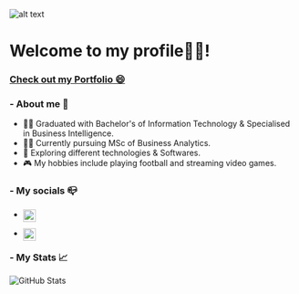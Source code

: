 ![alt text](https://user-images.githubusercontent.com/91146785/173203346-de329ff1-e9ce-4620-b736-c65fe5a16e29.png)



# Welcome to my profile👨‍💻!

### [Check out my Portfolio 😄](https://ayubben.github.io/Portfolio/)


### - About me 👨
- 👨‍🎓 Graduated with Bachelor's of Information Technology & Specialised in Business Intelligence.
- 👨‍🎓 Currently pursuing MSc of Business Analytics.
- 🎲 Exploring different technologies & Softwares.
- 🎮 My hobbies include playing football and streaming video games.

### - My socials 📪
- <a href= "https://www.linkedin.com/in/ayubbenlahcene/"> <img align ="left" alt= "Ayub's LinkedIn" width ="22px"
  src="https://raw.githubusercontent.com/peterthehan/peterthehan/master/assets/linkedin.svg" /> </a>       
  
 - <a href= "https://twitter.com/AyubBenzR"><img align ="left" alt= "Ayub | Twitter" width ="22px"
  src="https://raw.githubusercontent.com/peterthehan/peterthehan/master/assets/twitter.svg" /> </a>


### - My Stats 📈

![GitHub Stats](https://github-readme-stats.vercel.app/api?username=AyubBen&theme=radical)
